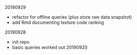 20190929

  * refactor for offline queries (plus store raw data snapshot)
  * add Rmd documenting texture code ranking

20190928

  * init repo
  * basic queries worked out 20190920
  
